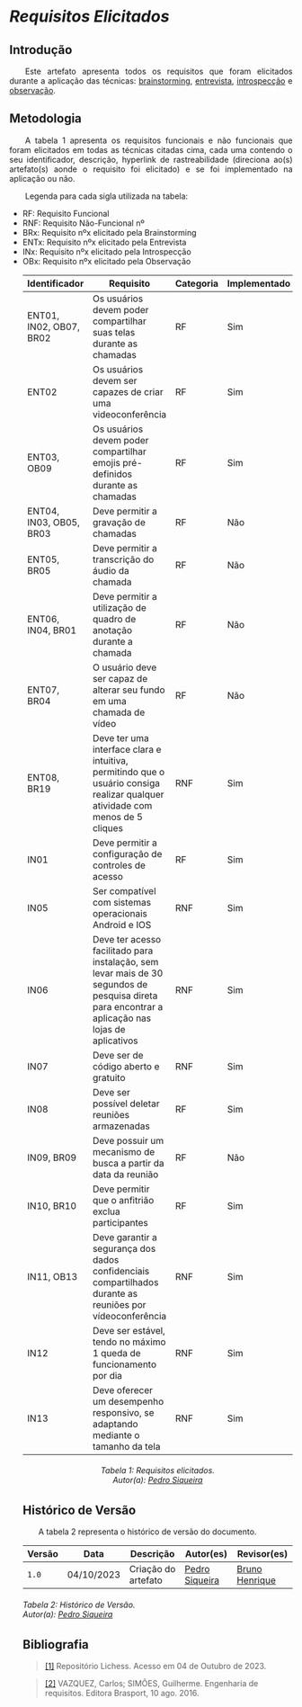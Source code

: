 # ***Requisitos Elicitados***

## **Introdução**
<p align="justify">
&emsp;&emsp;Este artefato apresenta todos os requisitos que foram elicitados durante a aplicação das técnicas: <a href="https://requisitos-de-software.github.io/2023.2-Jitsi/Elicitacao/tecnicas/brainstorming/">brainstorming</a>, <a href="https://requisitos-de-software.github.io/2023.2-Jitsi/Elicitacao/tecnicas/entrevista/">entrevista</a>, <a href="https://requisitos-de-software.github.io/2023.2-Jitsi/Elicitacao/tecnicas/introspec%C3%A7%C3%A3o/">introspecção</a> e <a href="https://requisitos-de-software.github.io/2023.2-Jitsi/Elicitacao/tecnicas/observacao/">observação</a>.
</p>

## **Metodologia**
<p align="justify">
&emsp;&emsp;A tabela 1 apresenta os requisitos funcionais e não funcionais que foram elicitados em todas as técnicas citadas cima, cada uma contendo o seu identificador, descrição, hyperlink de rastreabilidade (direciona ao(s) artefato(s) aonde o requisito foi elicitado) e se foi implementado na aplicação ou não.
</p>
<p align="justify">
&emsp;&emsp;Legenda para cada sigla utilizada na tabela:
<ul>
<li>RF: Requisito Funcional</li>
<li>RNF: Requisito Não-Funcional nº</li>
<li>BRx: Requisito nºx elicitado pela Brainstorming</li>
<li>ENTx: Requisito nºx elicitado pela Entrevista</li>
<li>INx: Requisito nºx elicitado pela Introspecção</li>
<li>OBx: Requisito nºx elicitado pela Observação</li>
</p>

| Identificador | Requisito | Categoria | Implementado | 
| ------------- | -------------------- | --------- | ------- | 
| ENT01, IN02, OB07, BR02 | Os usuários devem poder compartilhar suas telas durante as chamadas | RF | Sim | 
| ENT02 | Os usuários devem ser capazes de criar uma videoconferência | RF | Sim |
| ENT03, OB09 | Os usuários devem poder compartilhar emojis pré-definidos durante as chamadas | RF | Sim |
| ENT04, IN03, OB05, BR03 | Deve permitir a gravação de chamadas | RF | Não | 
| ENT05, BR05 | Deve permitir a transcrição do áudio da chamada | RF | Não | 
| ENT06, IN04, BR01 | Deve permitir a utilização de quadro de anotação durante a chamada | RF | Não |
| ENT07, BR04 | O usuário deve ser capaz de alterar seu fundo em uma chamada de vídeo | RF | Não | 
| ENT08, BR19 | Deve ter uma interface clara e intuitiva, permitindo que o usuário consiga realizar qualquer atividade com menos de 5 cliques | RNF | Sim |
|IN01| Deve permitir a configuração de controles de acesso | RF | Sim | 
|IN05| Ser compatível com sistemas operacionais Android e IOS| RNF | Sim | 
|IN06| Deve ter acesso facilitado para instalação, sem levar mais de 30 segundos de pesquisa direta para encontrar a aplicação nas lojas de aplicativos | RNF | Sim | 
|IN07| Deve ser de código aberto e gratuito | RNF | Sim | 
|IN08| Deve ser possível deletar reuniões armazenadas | RF | Sim |
|IN09, BR09 | Deve possuir um mecanismo de busca a partir da data da reunião | RF | Não |
|IN10, BR10 | Deve permitir que o anfitrião exclua participantes | RF | Sim | 
|IN11, OB13| Deve garantir a segurança dos dados confidenciais compartilhados durante as reuniões por vídeoconferência | RNF | Sim |
|IN12| Deve ser estável, tendo no máximo 1 queda de funcionamento por dia | RNF | Sim |
|IN13| Deve oferecer um desempenho responsivo, se adaptando mediante o tamanho da tela  | RNF | Sim | 


<h6 align = "center"> Tabela 1: Requisitos elicitados.
<br> Autor(a): <a href="https://github.com/PedroSiq">Pedro Siqueira</a></h6>

## **Histórico de Versão**
<p align="justify">
&emsp;&emsp;A tabela 2 representa o histórico de versão do documento.
</p>

| Versão | Data | Descrição | Autor(es) | Revisor(es) |
| ------ | ---- | --------- | --------- | ---------- |
| `1.0`  | 04/10/2023 | Criação do artefato | [Pedro Siqueira](https://github.com/PedroSiq) | [Bruno Henrique](https://github.com/BrunoHenrique00)|
<h6> Tabela 2: Histórico de Versão.
<br> Autor(a): <a href="https://github.com/PedroSiq">Pedro Siqueira</a></h6>

## **Bibliografia**
> <a href="https://requisitos-de-software.github.io/2022.2-Lichess/elicitacao/entrevista/">[1]</a>  Repositório Lichess. Acesso em 04 de Outubro de 2023.

> <a href="https://aprender3.unb.br/pluginfile.php/2692771/mod_resource/content/3/Elicitacao%20de%20Req%202.pdf">[2]</a> VAZQUEZ, Carlos; SIMÕES, Guilherme. Engenharia de requisitos. Editora Brasport, 10 ago. 2016.